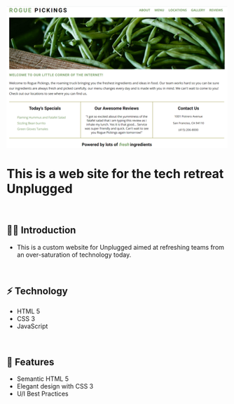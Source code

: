 ![](https://raw.githubusercontent.com/Matthewpco/Rogue-Pickings/master/img/rp-ss.png)

# This is a web site for the tech retreat Unplugged

<br>

## 🙋‍♂️ Introduction 

- This is a custom website for Unplugged aimed at refreshing teams from an over-saturation of technology today.

<br>

## ⚡ Technology
- HTML 5
- CSS 3
- JavaScript

<br>

## 📜 Features
- Semantic HTML 5
- Elegant design with CSS 3
- U/I Best Practices
<br>
